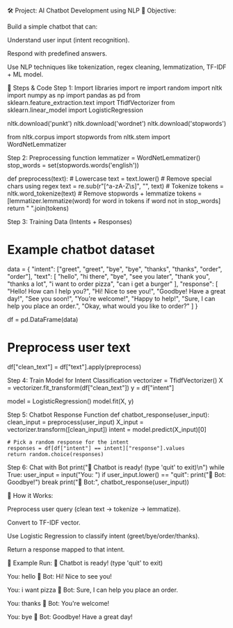 🛠 Project: AI Chatbot Development using NLP
📌 Objective:

Build a simple chatbot that can:

Understand user input (intent recognition).

Respond with predefined answers.

Use NLP techniques like tokenization, regex cleaning, lemmatization, TF-IDF + ML model.

📂 Steps & Code
Step 1: Import libraries
import re
import random
import nltk
import numpy as np
import pandas as pd
from sklearn.feature_extraction.text import TfidfVectorizer
from sklearn.linear_model import LogisticRegression

nltk.download('punkt')
nltk.download('wordnet')
nltk.download('stopwords')

from nltk.corpus import stopwords
from nltk.stem import WordNetLemmatizer

Step 2: Preprocessing function
lemmatizer = WordNetLemmatizer()
stop_words = set(stopwords.words('english'))

def preprocess(text):
    # Lowercase
    text = text.lower()
    # Remove special chars using regex
    text = re.sub(r"[^a-zA-Z\s]", "", text)
    # Tokenize
    tokens = nltk.word_tokenize(text)
    # Remove stopwords + lemmatize
    tokens = [lemmatizer.lemmatize(word) for word in tokens if word not in stop_words]
    return " ".join(tokens)

Step 3: Training Data (Intents + Responses)
# Example chatbot dataset
data = {
    "intent": ["greet", "greet", "bye", "bye", "thanks", "thanks", "order", "order"],
    "text": [
        "hello", "hi there", 
        "bye", "see you later",
        "thank you", "thanks a lot", 
        "i want to order pizza", "can i get a burger"
    ],
    "response": [
        "Hello! How can I help you?", "Hi! Nice to see you!",
        "Goodbye! Have a great day!", "See you soon!",
        "You're welcome!", "Happy to help!",
        "Sure, I can help you place an order.", "Okay, what would you like to order?"
    ]
}

df = pd.DataFrame(data)

# Preprocess user text
df["clean_text"] = df["text"].apply(preprocess)

Step 4: Train Model for Intent Classification
vectorizer = TfidfVectorizer()
X = vectorizer.fit_transform(df["clean_text"])
y = df["intent"]

model = LogisticRegression()
model.fit(X, y)

Step 5: Chatbot Response Function
def chatbot_response(user_input):
    clean_input = preprocess(user_input)
    X_input = vectorizer.transform([clean_input])
    intent = model.predict(X_input)[0]
    
    # Pick a random response for the intent
    responses = df[df["intent"] == intent]["response"].values
    return random.choice(responses)

Step 6: Chat with Bot
print("🤖 Chatbot is ready! (type 'quit' to exit)\n")
while True:
    user_input = input("You: ")
    if user_input.lower() == "quit":
        print("🤖 Bot: Goodbye!")
        break
    print("🤖 Bot:", chatbot_response(user_input))

📌 How it Works:

Preprocess user query (clean text → tokenize → lemmatize).

Convert to TF-IDF vector.

Use Logistic Regression to classify intent (greet/bye/order/thanks).

Return a response mapped to that intent.

🚀 Example Run:
🤖 Chatbot is ready! (type 'quit' to exit)

You: hello
🤖 Bot: Hi! Nice to see you!

You: i want pizza
🤖 Bot: Sure, I can help you place an order.

You: thanks
🤖 Bot: You're welcome!

You: bye
🤖 Bot: Goodbye! Have a great day!
